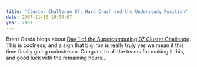 ```yaml
---
title: "Cluster Challenge 07: Hard Crash and the Understudy Position"
date: 2007-11-13 19:54:07
year: 2007
---
```

Brent Gorda blogs about <a href="http://www.oreillynet.com/onlamp/blog/2007/11/sc07_cluster_challenge_day_one.html">Day 1 of the Supercomputing'07 Cluster Challenge</a>. This is coolness, and a sign that big iron is really truly yes we mean it this time finally going mainstream.  Congrats to all the teams for making it this, and good luck with the remaining hours...
